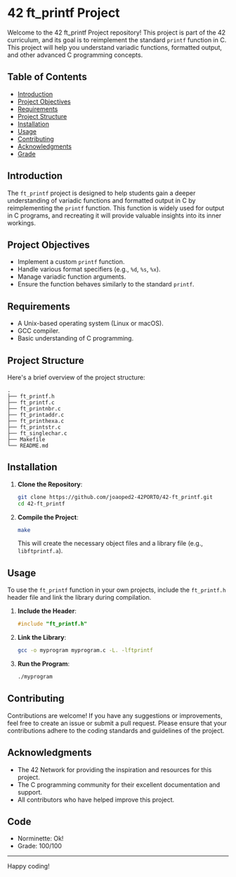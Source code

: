 # 42 ft_printf Project

Welcome to the 42 ft_printf Project repository! This project is part of the 42 curriculum, and its goal is to reimplement the standard `printf` function in C. This project will help you understand variadic functions, formatted output, and other advanced C programming concepts.

## Table of Contents
- [Introduction](#introduction)
- [Project Objectives](#project-objectives)
- [Requirements](#requirements)
- [Project Structure](#project-structure)
- [Installation](#installation)
- [Usage](#usage)
- [Contributing](#contributing)
- [Acknowledgments](#acknowledgments)
- [Grade](#grade)

## Introduction

The `ft_printf` project is designed to help students gain a deeper understanding of variadic functions and formatted output in C by reimplementing the `printf` function. This function is widely used for output in C programs, and recreating it will provide valuable insights into its inner workings.

## Project Objectives

- Implement a custom `printf` function.
- Handle various format specifiers (e.g., `%d`, `%s`, `%x`).
- Manage variadic function arguments.
- Ensure the function behaves similarly to the standard `printf`.

## Requirements

- A Unix-based operating system (Linux or macOS).
- GCC compiler.
- Basic understanding of C programming.

## Project Structure

Here's a brief overview of the project structure:

```
.
├── ft_printf.h
├── ft_printf.c
├── ft_printnbr.c
├── ft_printaddr.c
├── ft_printhexa.c
├── ft_printstr.c
├── ft_singlechar.c
├── Makefile
└── README.md
```

## Installation

1. **Clone the Repository**:
    ```bash
    git clone https://github.com/joaoped2-42PORTO/42-ft_printf.git
    cd 42-ft_printf
    ```

2. **Compile the Project**:
    ```bash
    make
    ```

    This will create the necessary object files and a library file (e.g., `libftprintf.a`).

## Usage

To use the `ft_printf` function in your own projects, include the `ft_printf.h` header file and link the library during compilation.

1. **Include the Header**:
    ```c
    #include "ft_printf.h"
    ```

2. **Link the Library**:
    ```bash
    gcc -o myprogram myprogram.c -L. -lftprintf
    ```

3. **Run the Program**:
    ```bash
    ./myprogram
    ```

## Contributing

Contributions are welcome! If you have any suggestions or improvements, feel free to create an issue or submit a pull request. Please ensure that your contributions adhere to the coding standards and guidelines of the project.


## Acknowledgments

- The 42 Network for providing the inspiration and resources for this project.
- The C programming community for their excellent documentation and support.
- All contributors who have helped improve this project.

## Code

- Norminette: Ok!
- Grade: 100/100

---

Happy coding!
